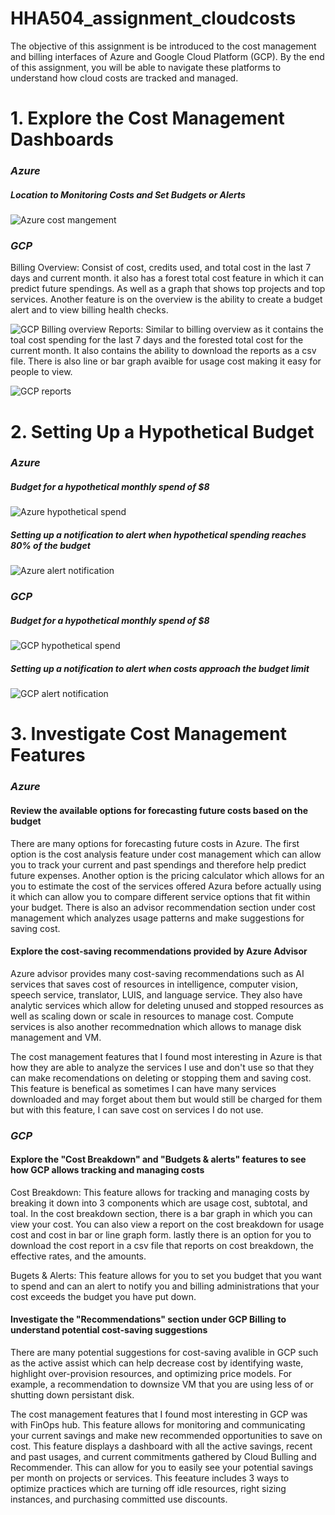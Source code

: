# HHA504_assignment_cloudcosts
The objective of this assignment is be introduced to the cost management and billing interfaces of Azure and Google Cloud Platform (GCP). By the end of this assignment, you will be able to navigate these platforms to understand how cloud costs are tracked and managed.
# 1. Explore the Cost Management Dashboards
### *Azure*
##### Location to Monitoring Costs and Set Budgets or Alerts

![Azure cost mangement](https://github.com/user-attachments/assets/6bc33e67-fc92-46a9-923a-515220816c13)
### *GCP*
Billing Overview: Consist of cost, credits used, and total cost in the last 7 days and current month. it also has a forest total cost feature in which it can predict future spendings. As well as a graph that shows top projects and top services. Another feature is on the overview is the ability to create a budget alert and to view billing health checks.

![GCP Billing overview](https://github.com/user-attachments/assets/c4c27862-4444-4cf5-acba-5f91f25e998f)
Reports: Similar to billing overview as it contains the toal cost spending for the last 7 days and the forested total cost for the current month. It also contains the ability to download the reports as a csv file. There is also line or bar graph avaible for usage cost making it easy for people to view. 

![GCP reports](https://github.com/user-attachments/assets/6791ca0e-bc69-4ce2-93ba-2e75fe5a42af)
# 2. Setting Up a Hypothetical Budget
### *Azure*
##### Budget for a hypothetical monthly spend of $8

![Azure hypothetical spend](https://github.com/user-attachments/assets/4e29838b-e7b6-4859-853e-e7ce3b6fabce)
##### Setting up a notification to alert when hypothetical spending reaches 80% of the budget

![Azure alert notification](https://github.com/user-attachments/assets/85bdd672-de5c-4857-ba59-54f602d7c69c)

### *GCP*
##### Budget for a hypothetical monthly spend of $8

![GCP hypothetical spend](https://github.com/user-attachments/assets/c123c9ee-b6ea-400b-826a-f76f449603a1)
##### Setting up a notification to alert when costs approach the budget limit

![GCP alert notification](https://github.com/user-attachments/assets/b60c7c41-8073-4312-9088-07cb86973e69)
# 3. Investigate Cost Management Features
### *Azure*
#### Review the available options for forecasting future costs based on the budget
There are many options for forecasting future costs in Azure. The first option is the cost analysis feature under cost management which can allow you to track your current and past spendings and therefore help predict future expenses. Another option is the pricing calculator which allows for an you to estimate the cost of the services offered Azura before actually using it which can allow you to compare different service options that fit within your budget. There is also an advisor recommendation section under cost management which analyzes usage patterns and make suggestions for saving cost. 
#### Explore the cost-saving recommendations provided by Azure Advisor
Azure advisor provides many cost-saving recommendations such as AI services that saves cost of resources in intelligence, computer vision, speech service, translator, LUIS, and language service. They also have analytic services which allow for deleting unused and  stopped resources as well as scaling down or scale in resources to manage cost. Compute services is also another recommednation which allows to manage disk management and VM. 

The cost management features that I found most interesting in Azure is that how they are able to analyze the services I use and don't use so that they can make recomendations on deleting or stopping them and saving cost. This feature is benefical as sometimes I can have many services downloaded and may forget about them but would still be charged for them but with this feature, I can save cost on services I do not use. 
### *GCP*
#### Explore the "Cost Breakdown" and "Budgets & alerts" features to see how GCP allows tracking and managing costs
Cost Breakdown: This feature allows for tracking and managing costs by breaking it down into 3 components which are usage cost, subtotal, and toal. In the cost breakdown section, there is a bar graph in which you can view your cost. You can also view a report on the cost breakdown for usage cost and cost in bar or line graph form. lastly there is an option for you to download the cost report in a csv file that reports on cost breakdown, the effective rates, and the amounts.

Bugets & Alerts: This feature allows for you to set you budget that you want to spend and can an alert to notify you and billing administrations that your cost exceeds the budget you have put down. 
#### Investigate the "Recommendations" section under GCP Billing to understand potential cost-saving suggestions
There are many potential suggestions for cost-saving avalible in GCP such as the active assist which can help decrease cost by identifying waste, highlight over-provision resources, and optimizing price models. For example, a recommendation to downsize VM that you are using less of or shutting down persistant disk. 

The cost management features that I found most interesting in GCP was with FinOps hub. This feature allows for monitoring and communicating your current savings and make new recommended opportunities to save on cost. This feature displays a dashboard with all the active savings, recent and past usages, and current commitments gathered by Cloud Bulling and Recommender. This can allow for you to easily see your potential savings per month on projects or services. This feeature includes 3 ways to optimize practices which are turning off idle resources, right sizing instances, and purchasing committed use discounts. 
